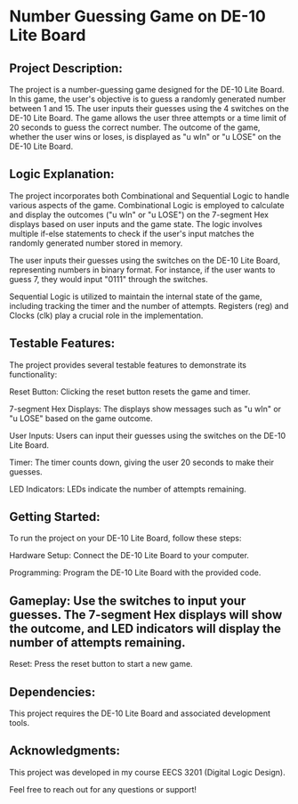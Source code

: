 # Number Guessing Game on DE-10 Lite Board
## Project Description:
The project is a number-guessing game designed for the DE-10 Lite Board. In this game, the user's objective is to guess a randomly generated number between 1 and 15. The user inputs their guesses using the 4 switches on the DE-10 Lite Board. The game allows the user three attempts or a time limit of 20 seconds to guess the correct number. The outcome of the game, whether the user wins or loses, is displayed as "u wIn" or "u LOSE" on the DE-10 Lite Board.

## Logic Explanation:
The project incorporates both Combinational and Sequential Logic to handle various aspects of the game. Combinational Logic is employed to calculate and display the outcomes ("u wIn" or "u LOSE") on the 7-segment Hex displays based on user inputs and the game state. The logic involves multiple if-else statements to check if the user's input matches the randomly generated number stored in memory.

The user inputs their guesses using the switches on the DE-10 Lite Board, representing numbers in binary format. For instance, if the user wants to guess 7, they would input "0111" through the switches.

Sequential Logic is utilized to maintain the internal state of the game, including tracking the timer and the number of attempts. Registers (reg) and Clocks (clk) play a crucial role in the implementation.

## Testable Features:
The project provides several testable features to demonstrate its functionality:

Reset Button: Clicking the reset button resets the game and timer.

7-segment Hex Displays: The displays show messages such as "u wIn" or "u LOSE" based on the game outcome.

User Inputs: Users can input their guesses using the switches on the DE-10 Lite Board.

Timer: The timer counts down, giving the user 20 seconds to make their guesses.

LED Indicators: LEDs indicate the number of attempts remaining.

## Getting Started:
To run the project on your DE-10 Lite Board, follow these steps:

Hardware Setup: Connect the DE-10 Lite Board to your computer.

Programming: Program the DE-10 Lite Board with the provided code.

## Gameplay: Use the switches to input your guesses. The 7-segment Hex displays will show the outcome, and LED indicators will display the number of attempts remaining.

Reset: Press the reset button to start a new game.

## Dependencies:
This project requires the DE-10 Lite Board and associated development tools.

## Acknowledgments:
This project was developed in my course EECS 3201 (Digital Logic Design).

Feel free to reach out for any questions or support!





